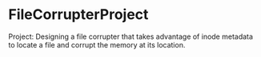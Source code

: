 # FileCorrupterProject
Project: Designing a file corrupter that takes advantage of inode metadata to locate a file and corrupt the memory at its location.
